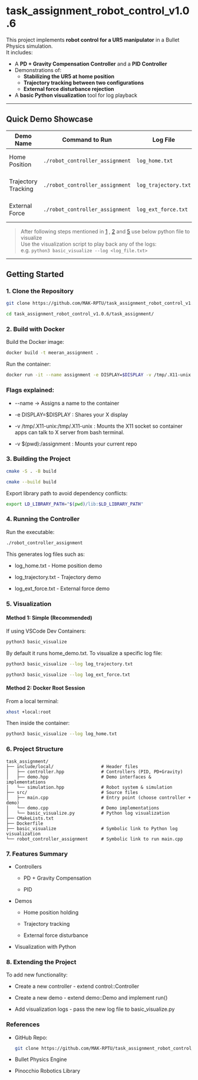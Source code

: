 # task_assignment_robot_control_v1.0.6

This project implements **robot control for a UR5 manipulator** in a Bullet Physics simulation.  
It includes:

- A **PD + Gravity Compensation Controller** and a **PID Controller**  
- Demonstrations of:  
  - **Stabilizing the UR5 at home position**  
  - **Trajectory tracking between two configurations**  
  - **External force disturbance rejection**  
- A **basic Python visualization** tool for log playback  

---

## Quick Demo Showcase

| Demo Name           | Command to Run                         | Log File                 | Notes                             |
|--------------------|----------------------------------------|--------------------------|----------------------------------|
| Home Position       | `./robot_controller_assignment`        | `log_home.txt`           | Holds the robot at the home pose |
| Trajectory Tracking | `./robot_controller_assignment`        | `log_trajectory.txt`     | Moves robot from start , end q   |
| External Force      | `./robot_controller_assignment`        | `log_ext_force.txt`      | Applies external disturbance     |

> After following steps mentioned in [1](#1-clone-the-repository) , [2](#2-build-with-docker) and [5](#5-visualization) use below python file to visualize  
> Use the visualization script to play back any of the logs:  
> e.g. `python3 basic_visualize --log <log_file.txt>`

---

## Getting Started

### 1. Clone the Repository
```bash
git clone https://github.com/MAK-RPTU/task_assignment_robot_control_v1.0.6.git -b develop
```
```bash
cd task_assignment_robot_control_v1.0.6/task_assignment/
```

### 2. Build with Docker

Build the Docker image:

```bash
docker build -t meeran_assignment .
```

Run the container:

```bash
docker run -it --name assignment -e DISPLAY=$DISPLAY -v /tmp/.X11-unix:/tmp/.X11-unix:rw -v $(pwd):/assignment meeran_assignment:latest
```

### Flags explained:

- --name → Assigns a name to the container

- -e DISPLAY=$DISPLAY : Shares your X display

- -v /tmp/.X11-unix:/tmp/.X11-unix : Mounts the X11 socket so container apps can talk to X server from bash terminal.

- -v $(pwd):/assignment : Mounts your current repo

### 3. Building the Project

```bash
cmake -S . -B build
```

```bash
cmake --build build
```
Export library path to avoid dependency conflicts:

```bash
export LD_LIBRARY_PATH="$(pwd)/lib:$LD_LIBRARY_PATH"
```
### 4. Running the Controller

Run the executable:

```bash
./robot_controller_assignment
```

This generates log files such as:

- log_home.txt - Home position demo

- log_trajectory.txt - Trajectory demo

- log_ext_force.txt - External force demo

### 5. Visualization
#### Method 1: Simple (Recommended)

If using VSCode Dev Containers:

```bash
python3 basic_visualize
```

By default it runs home_demo.txt. To visualize a specific log file:

```bash
python3 basic_visualize --log log_trajectory.txt
```
```bash
python3 basic_visualize --log log_ext_force.txt
```

#### Method 2: Docker Root Session

From a local terminal:

```bash
xhost +local:root
```

Then inside the container:

```bash
python3 basic_visualize --log log_home.txt
```

### 6. Project Structure

```
task_assignment/
├── include/local/                  # Header files
│   ├── controller.hpp              # Controllers (PID, PD+Gravity)
│   ├── demo.hpp                    # Demo interfaces & implementations
│   └── simulation.hpp              # Robot system & simulation
├── src/                            # Source files
│   ├── main.cpp                    # Entry point (choose controller + demo)
│   └── demo.cpp                    # Demo implementations
│   └── basic_visualize.py          # Python log visualization
├── CMakeLists.txt      
├── Dockerfile      
├── basic_visualize                 # Symbolic link to Python log visualization
└── robot_controller_assignment     # Symbolic link to run main.cpp
```
### 7. Features Summary

- Controllers

    - PD + Gravity Compensation

    - PID

- Demos

    - Home position holding

    - Trajectory tracking

    - External force disturbance

- Visualization with Python

### 8. Extending the Project

To add new functionality:

- Create a new controller - extend control::Controller

- Create a new demo - extend demo::Demo and implement run()

- Add visualization logs - pass the new log file to basic_visualize.py

### References

- GitHub Repo:

    ```bash
    git clone https://github.com/MAK-RPTU/task_assignment_robot_control_v1.0.6.git -b develop
    ```

- Bullet Physics Engine

- Pinocchio Robotics Library
